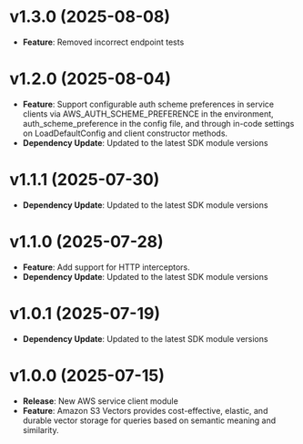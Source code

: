 # v1.3.0 (2025-08-08)

* **Feature**: Removed incorrect endpoint tests

# v1.2.0 (2025-08-04)

* **Feature**: Support configurable auth scheme preferences in service clients via AWS_AUTH_SCHEME_PREFERENCE in the environment, auth_scheme_preference in the config file, and through in-code settings on LoadDefaultConfig and client constructor methods.
* **Dependency Update**: Updated to the latest SDK module versions

# v1.1.1 (2025-07-30)

* **Dependency Update**: Updated to the latest SDK module versions

# v1.1.0 (2025-07-28)

* **Feature**: Add support for HTTP interceptors.
* **Dependency Update**: Updated to the latest SDK module versions

# v1.0.1 (2025-07-19)

* **Dependency Update**: Updated to the latest SDK module versions

# v1.0.0 (2025-07-15)

* **Release**: New AWS service client module
* **Feature**: Amazon S3 Vectors provides cost-effective, elastic, and durable vector storage for queries based on semantic meaning and similarity.

